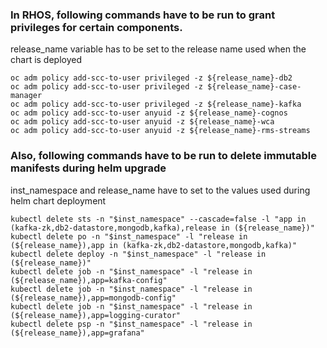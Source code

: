 ### In RHOS, following commands have to be run to grant privileges for certain components. 

release_name variable has to be set to the release name used when the chart is deployed

```
oc adm policy add-scc-to-user privileged -z ${release_name}-db2
oc adm policy add-scc-to-user privileged -z ${release_name}-case-manager
oc adm policy add-scc-to-user privileged -z ${release_name}-kafka
oc adm policy add-scc-to-user anyuid -z ${release_name}-cognos
oc adm policy add-scc-to-user anyuid -z ${release_name}-wca
oc adm policy add-scc-to-user anyuid -z ${release_name}-rms-streams
```

### Also, following commands have to be run to delete immutable manifests during helm upgrade

inst_namespace and release_name have to set to the values used during helm chart deployment

```
kubectl delete sts -n "$inst_namespace" --cascade=false -l "app in (kafka-zk,db2-datastore,mongodb,kafka),release in (${release_name})"
kubectl delete po -n "$inst_namespace" -l "release in (${release_name}),app in (kafka-zk,db2-datastore,mongodb,kafka)"
kubectl delete deploy -n "$inst_namespace" -l "release in (${release_name})"
kubectl delete job -n "$inst_namespace" -l "release in (${release_name}),app=kafka-config"
kubectl delete job -n "$inst_namespace" -l "release in (${release_name}),app=mongodb-config"
kubectl delete job -n "$inst_namespace" -l "release in (${release_name}),app=logging-curator"
kubectl delete psp -n "$inst_namespace" -l "release in (${release_name}),app=grafana"
```
